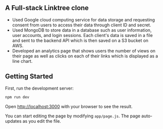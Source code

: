 ## A Full-stack Linktree clone 
- Used Google cloud computing service for data storage and requesting consent from users to access their data through client ID and secret. 
- Used MongoDB to store data in a database such as user information, user accounts, and login sessions. Each client's data is saved in a file and sent to the backend API which is then saved on a S3 bucket on AWS.
- Developed an analytics page that shows users the number of views on their page as well as clicks on each of their links which is displayed as a line chart.
  
## Getting Started

First, run the development server:

```bash
npm run dev
```

Open [http://localhost:3000](http://localhost:3000) with your browser to see the result.

You can start editing the page by modifying `app/page.js`. The page auto-updates as you edit the file.
